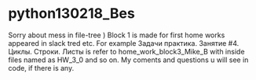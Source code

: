# python130218_Bes
Sorry about mess in file-tree )
Block 1 is made for first home works appeared in slack tred etc. For example Задачи практика. Занятие #4. Циклы. Строки. Листы is refer to home_work_block3_Mike_B with inside files named as HW_3_0 and so on. My coments and questions u will see in code, if there is any.
